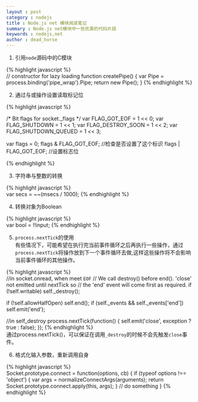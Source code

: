 ```yaml
---
layout : post
category : nodejs 
title : Node.js net 模块阅读笔记
summary : Node.js net模块中一些优美的代码片段  
keywords : nodejs,net
author : dead_horse
---
```


 1. 引用`node`源码中的C模块   

{% highlight javascript %}   
// constructor for lazy loading
function createPipe() {
  var Pipe = process.binding('pipe_wrap').Pipe;
  return new Pipe();
}
{% endhighlight %}   

 2. 通过与或操作设置读取标记位   

{% highlight javascript %}   

/* Bit flags for socket._flags */
var FLAG_GOT_EOF = 1 << 0;
var FLAG_SHUTDOWN = 1 << 1;
var FLAG_DESTROY_SOON = 1 << 2;
var FLAG_SHUTDOWN_QUEUED = 1 << 3;

var flags = 0;
flags & FLAG_GOT_EOF; //检查是否设置了这个标识
flags | FLAG_GOT_EOF; //设置标志位

{% endhighlight %}   


 3. 字符串与整数的转换   

{% highlight javascript %}   
var secs = ~~(msecs / 1000);
{% endhighlight %}   

 4. 转换对象为Boolean  

{% highlight javascript %}   
var bool = !!input;
{% endhighlight %}   

 5. `process.nextTick`的使用  
有些情况下，可能希望在执行完当前事件循环之后再执行一些操作，通过`process.nextTick`将操作放到下一个事件循环去做,这样这些操作将不会影响当前事件循环的其他操作。  

{% highlight javascript %}   
//in socket.onread, when meet `EOF` 
// We call destroy() before end(). 'close' not emitted until nextTick so
// the 'end' event will come first as required.
if (!self.writable) self._destroy();

if (!self.allowHalfOpen) self.end();
if (self._events && self._events['end']) self.emit('end');

//in self_destroy
process.nextTick(function() {
  self.emit('close', exception ? true : false);
});
{% endhighlight %}   
通过process.nextTick()，可以保证在调用`_destroy`的时候不会先触发`close`事件。   

 6. 格式化输入参数，重新调用自身   

{% highlight javascript %}   
Socket.prototype.connect = function(options, cb) {
  if (typeof options !== 'object') {
    var args = normalizeConnectArgs(arguments);
    return Socket.prototype.connect.apply(this, args);
  }
  // do something
}
{% endhighlight %}   